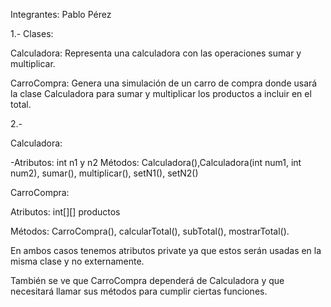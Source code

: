Integrantes: Pablo Pérez

1.- Clases:

Calculadora: Representa una calculadora con las operaciones sumar y multiplicar.

CarroCompra: Genera una simulación de un carro de compra donde usará la clase Calculadora para sumar y multiplicar los productos a incluir en el total.

2.- 

Calculadora:

-Atributos: int n1 y n2
Métodos: 
Calculadora(),Calculadora(int num1, int num2), sumar(), multiplicar(), setN1(), setN2()

CarroCompra:

Atributos: 
int[][] productos

Métodos: 
CarroCompra(), calcularTotal(), subTotal(), mostrarTotal().

En ambos casos tenemos atributos private ya que estos serán usadas en la misma clase y no externamente.

También se ve que CarroCompra dependerá de Calculadora y que necesitará llamar  sus métodos para cumplir ciertas funciones.